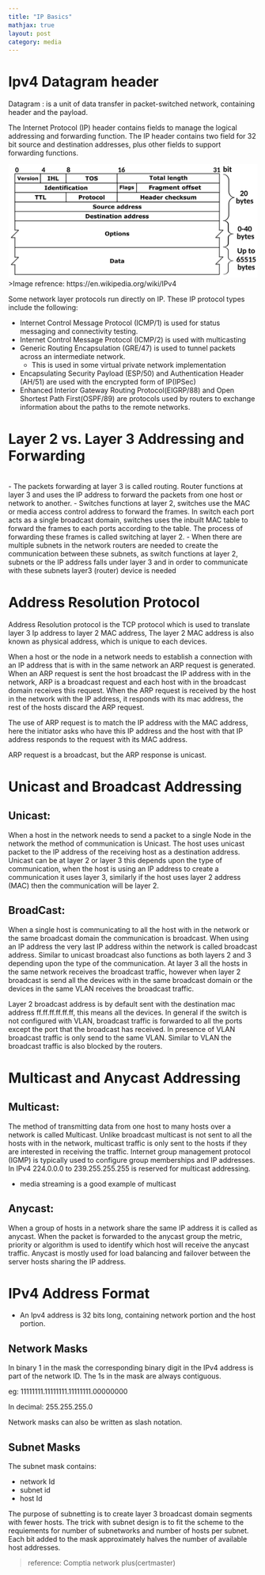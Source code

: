 ```yaml
---
title: "IP Basics"
mathjax: true
layout: post
category: media
---
```

<h1>Ipv4 Datagram header</h1>
Datagram : is a unit of data transfer in packet-switched network, containing header and the payload.


The Internet Protocol (IP) header contains fields to manage the logical addressing and forwarding function. The IP header contains two field for 32 bit source and destination addresses, plus other fields to support forwarding functions.

<img src="/assets/IPv4_Packet-en.svg.png">
>Image refrence: <url>https://en.wikipedia.org/wiki/IPv4</url>

Some network layer protocols run directly on IP. These IP protocol types include the following:
- Internet Control Message Protocol (ICMP/1) is used for status messaging and connectivity testing.
- Internet Control Message Protocol (ICMP/2) is used with multicasting
- Generic Routing Encapsulation (GRE/47) is used to tunnel packets across an intermediate network.
    - This is used in some virtual private network implementation
- Encapsulating Security Payload (ESP/50) and Authentication Header (AH/51) are used with the encrypted form of IP(IPSec)
- Enhanced Interior Gateway Routing Protocol(EIGRP/88) and Open Shortest Path First(OSPF/89) are protocols used by routers to exchange information about the paths to the remote networks.

<h1>Layer 2 vs. Layer 3 Addressing and Forwarding</h1><br>
- The packets forwarding at layer 3 is called routing. Router functions at layer 3 and uses the IP address to forward the packets from one host or network to another. 
- Switches functions at layer 2, switches use the MAC or media access control address to forward the frames. In switch each port acts as a single broadcast domain, switches uses the inbuilt MAC table to forward the frames to each ports according to the table. The process of forwarding these frames is called switching at layer 2.
- When there are multiple subnets in the network routers are needed to create the communication between these subnets, as switch functions at layer 2, subnets or the IP address falls under layer 3 and in order to communicate with these subnets layer3 (router) device is needed 

<h1>Address Resolution Protocol</h1>

Address Resolution protocol is the TCP protocol which is used to translate layer 3 Ip address to layer 2 MAC address, The layer 2 MAC address is also known as physical address, which is unique to each devices. 

When a host or the node in a network needs to establish a connection with an IP address that is with in the same network an ARP request is generated. When an ARP request is sent the host broadcast the IP address with in the network, ARP is a broadcast request and each host with in the broadcast domain receives this request. When the ARP request is received by the host in the network with the IP address, it responds with its mac address, the rest of the hosts discard the ARP request. 

The use of ARP request is to match the IP address with the MAC address, here the initiator asks who have this IP address and the host with that IP address responds to the request with its MAC address. 

ARP request is a broadcast, but the ARP response is unicast.

<h1>Unicast and Broadcast Addressing</h1>

<h2>Unicast:</h2>

When a host in the network needs to send a packet to a single Node in the network the method of communication is Unicast. The host uses unicast packet to the IP address of the receiving host as a destination address. Unicast can be at layer 2 or layer 3 this depends upon the type of communication, when the host is using an IP address to create a communication it uses layer 3, similarly if the host uses layer 2 address (MAC) then the communication will be layer 2.

<h2>BroadCast:</h2>

When a single host is communicating to all the host with in the network or the same broadcast domain the communication is broadcast. When using an IP address the very last IP address within the network is called broadcast address. Similar to unicast broadcast also functions as both layers 2 and 3 depending upon the type of the communication. At layer 3 all the hosts in the same network receives the broadcast traffic, however when layer 2 broadcast is send all the devices with in the same broadcast domain or the devices in the same VLAN receives the broadcast traffic.

Layer 2 broadcast address is by default sent with the destination mac address ff.ff.ff.ff.ff.ff, this means all the devices. In general if the switch is not configured with VLAN, broadcast traffic is forwarded to all the ports except the port that the broadcast has received. In presence of VLAN broadcast traffic is only send to the same VLAN. Similar to VLAN the broadcast traffic is also blocked by the routers.

<h1>Multicast and Anycast Addressing</h1>

<h2>Multicast:</h2>

The method of transmitting data from one host to many hosts over a network is called Multicast. Unlike broadcast multicast is not sent to all the hosts with in the network, multicast traffic is only sent to the hosts if they are interested in receiving the traffic. Internet group management protocol (IGMP) is typically used to configure group memberships and IP addresses. In IPv4 224.0.0.0 to 239.255.255.255 is reserved for multicast addressing.
- media streaming is a good example of multicast 


<h2>Anycast:</h2>

When a group of hosts in a network share the same IP address it is called as anycast. When the packet is forwarded to the anycast group the metric, priority or algorithm is used to identify which host will receive the anycast traffic. Anycast is mostly used for load balancing and failover between the server hosts sharing the IP address.

<h1>IPv4 Address Format</h1>

- An Ipv4 address is 32 bits long, containing network portion and the host portion. 


<h2>Network Masks</h2>


In binary 1 in the mask the corresponding binary digit in the IPv4 address is part of the network ID. The 1s in the mask are always contiguous.

eg: 11111111.11111111.11111111.00000000

In decimal: 255.255.255.0

Network masks can also be written as slash notation.

<h2>Subnet Masks</h2>

The subnet mask contains: 
- network Id 
- subnet id
- host Id

The purpose of subnetting is to create layer 3 broadcast domain segments with fewer hosts. The trick with subnet design is to fit the scheme to the requiements for number of subnetworks and number of hosts per subnet. Each bit added to the mask approximately halves the number of available host addresses.

>reference: Comptia network plus(certmaster)
